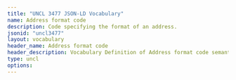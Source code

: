 ```yaml
---
title: "UNCL 3477 JSON-LD Vocabulary"
name: Address format code
description: Code specifying the format of an address.
jsonid: "uncl3477"
layout: vocabulary
header_name: Address format code
header_description: Vocabulary Definition of Address format code semantics in HTML format. JSON-LD format is available at [uncl3477.jsonld](/vocabulary/uncl3477.jsonld)
type: uncl
options:
---
```

